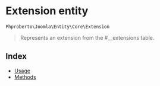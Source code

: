 # Extension entity 

`Phproberto\Joomla\Entity\Core\Extension`

> Represents an extension from the #__extensions table.

## Index <a id="index"></a>

* [Usage](#usage)
* [Methods](#methods)
